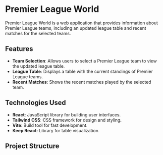 # Premier League World

Premier League World is a web application that provides information about Premier League teams, including an updated league table and recent matches for the selected teams.

## Features

- **Team Selection**: Allows users to select a Premier League team to view the updated league table.
- **League Table**: Displays a table with the current standings of Premier League teams.
- **Recent Matches**: Shows the recent matches played by the selected team.

## Technologies Used

- **React**: JavaScript library for building user interfaces.
- **Tailwind CSS**: CSS framework for design and styling.
- **Vite**: Build tool for fast development.
- **Keep React**: Library for table visualization.

## Project Structure

